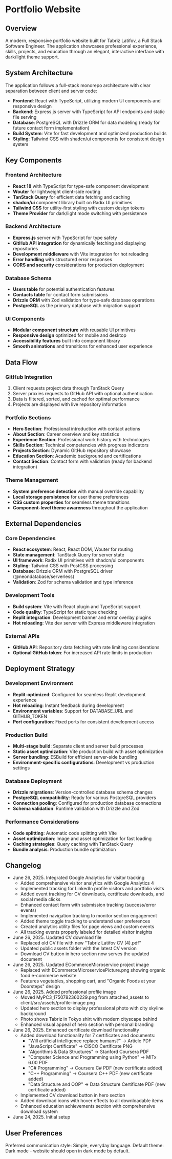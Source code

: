 # Portfolio Website

## Overview
A modern, responsive portfolio website built for Tabriz Latifov, a Full Stack Software Engineer. The application showcases professional experience, skills, projects, and education through an elegant, interactive interface with dark/light theme support.

## System Architecture
The application follows a full-stack monorepo architecture with clear separation between client and server code:

- **Frontend**: React with TypeScript, utilizing modern UI components and responsive design
- **Backend**: Express.js server with TypeScript for API endpoints and static file serving
- **Database**: PostgreSQL with Drizzle ORM for data modeling (ready for future contact form implementation)
- **Build System**: Vite for fast development and optimized production builds
- **Styling**: Tailwind CSS with shadcn/ui components for consistent design system

## Key Components

### Frontend Architecture
- **React 18** with TypeScript for type-safe component development
- **Wouter** for lightweight client-side routing
- **TanStack Query** for efficient data fetching and caching
- **shadcn/ui** component library built on Radix UI primitives
- **Tailwind CSS** for utility-first styling with custom design tokens
- **Theme Provider** for dark/light mode switching with persistence

### Backend Architecture
- **Express.js** server with TypeScript for type safety
- **GitHub API integration** for dynamically fetching and displaying repositories
- **Development middleware** with Vite integration for hot reloading
- **Error handling** with structured error responses
- **CORS and security** considerations for production deployment

### Database Schema
- **Users table** for potential authentication features
- **Contacts table** for contact form submissions
- **Drizzle ORM** with Zod validation for type-safe database operations
- **PostgreSQL** as the primary database with migration support

### UI Components
- **Modular component structure** with reusable UI primitives
- **Responsive design** optimized for mobile and desktop
- **Accessibility features** built into component library
- **Smooth animations** and transitions for enhanced user experience

## Data Flow

### GitHub Integration
1. Client requests project data through TanStack Query
2. Server proxies requests to GitHub API with optional authentication
3. Data is filtered, sorted, and cached for optimal performance
4. Projects are displayed with live repository information

### Portfolio Sections
- **Hero Section**: Professional introduction with contact actions
- **About Section**: Career overview and key statistics
- **Experience Section**: Professional work history with technologies
- **Skills Section**: Technical competencies with progress indicators
- **Projects Section**: Dynamic GitHub repository showcase
- **Education Section**: Academic background and certifications
- **Contact Section**: Contact form with validation (ready for backend integration)

### Theme Management
- **System preference detection** with manual override capability
- **Local storage persistence** for user theme preferences
- **CSS custom properties** for seamless theme transitions
- **Component-level theme awareness** throughout the application

## External Dependencies

### Core Dependencies
- **React ecosystem**: React, React DOM, Wouter for routing
- **State management**: TanStack Query for server state
- **UI framework**: Radix UI primitives with shadcn/ui components
- **Styling**: Tailwind CSS with PostCSS processing
- **Database**: Drizzle ORM with PostgreSQL driver (@neondatabase/serverless)
- **Validation**: Zod for schema validation and type inference

### Development Tools
- **Build system**: Vite with React plugin and TypeScript support
- **Code quality**: TypeScript for static type checking
- **Replit integration**: Development banner and error overlay plugins
- **Hot reloading**: Vite dev server with Express middleware integration

### External APIs
- **GitHub API**: Repository data fetching with rate limiting considerations
- **Optional GitHub token**: For increased API rate limits in production

## Deployment Strategy

### Development Environment
- **Replit-optimized**: Configured for seamless Replit development experience
- **Hot reloading**: Instant feedback during development
- **Environment variables**: Support for DATABASE_URL and GITHUB_TOKEN
- **Port configuration**: Fixed ports for consistent development access

### Production Build
- **Multi-stage build**: Separate client and server build processes
- **Static asset optimization**: Vite production build with asset optimization
- **Server bundling**: ESBuild for efficient server-side bundling
- **Environment-specific configurations**: Development vs production settings

### Database Deployment
- **Drizzle migrations**: Version-controlled database schema changes
- **PostgreSQL compatibility**: Ready for various PostgreSQL providers
- **Connection pooling**: Configured for production database connections
- **Schema validation**: Runtime validation with Drizzle and Zod

### Performance Considerations
- **Code splitting**: Automatic code splitting with Vite
- **Asset optimization**: Image and asset optimization for fast loading
- **Caching strategies**: Query caching with TanStack Query
- **Bundle analysis**: Production bundle optimization

## Changelog
- June 26, 2025. Integrated Google Analytics for visitor tracking
  - Added comprehensive visitor analytics with Google Analytics 4
  - Implemented tracking for LinkedIn profile visitors and portfolio visits
  - Added event tracking for CV downloads, certificate downloads, and social media clicks
  - Enhanced contact form with submission tracking (success/error events)
  - Implemented navigation tracking to monitor section engagement
  - Added theme toggle tracking to understand user preferences
  - Created analytics utility files for page views and custom events
  - All tracking events properly labeled for detailed visitor insights
- June 26, 2025. Updated CV download file
  - Replaced old CV file with new "Tabriz Latifov CV (4).pdf"
  - Updated public assets folder with the latest CV version
  - Download CV button in hero section now serves the updated document
- June 26, 2025. Updated ECommerceMicroservice project image
  - Replaced with ECommerceMicroservicePicture.png showing organic food e-commerce website
  - Features vegetables, shopping cart, and "Organic Foods at your Doorsteps" design
- June 26, 2025. Added professional profile image
  - Moved MyPC3_1750782360229.png from attached_assets to client/src/assets/profile-image.png
  - Updated hero section to display professional photo with city skyline background
  - Photo shows Tabriz in Tokyo shirt with modern cityscape behind
  - Enhanced visual appeal of hero section with personal branding
- June 26, 2025. Enhanced certificate download functionality
  - Added download functionality for 7 certificates and documents:
    * "Will artificial intelligence replace humans?" → Article PDF
    * "JavaScript Certificate" → CISCO Certificate PNG
    * "Algorithms & Data Structures" → Stanford Coursera PDF
    * "Computer Science and Programming using Python" → MITx 6.00 PDF
    * "C# Programming" → Coursera C# PDF (new certificate added)
    * "C++ Programming" → Coursera C++ PDF (new certificate added)
    * "Data Structure and OOP" → Data Structure Certificate PDF (new certificate added)
  - Implemented CV download button in hero section
  - Added download icons with hover effects to all downloadable items
  - Enhanced education achievements section with comprehensive download system
- June 24, 2025. Initial setup

## User Preferences
Preferred communication style: Simple, everyday language.
Default theme: Dark mode - website should open in dark mode by default.
